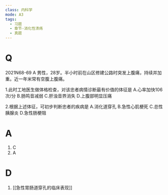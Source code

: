 ```yaml
---
class: 内科学
mode: A3
tags:
  - 习题
  - 章节-消化性溃疡
  - 真题
---
```


# Q
2021N68-69 A 男性，28岁。半小时前在山区修建公路时突发上腹痛，持续并加重。近一年米常有空腹上腹痛。

1.此时工地医生做体格检查，对该忠者病情诊断最有价值的体征是
A.心率加快106 次/分
B.肠鸣音减弱
C.肝浊音界消失
D.上腹部明显压痛

2.根据上述体征，可初步判断忠者的疾病是
A.消化道穿孔
B.急性心肌梗死
C.总性胰腺炎
D.急性肠梗阻
# A
1. C
2. A
# D
1. [[急性胃肠道穿孔的临床表现]]